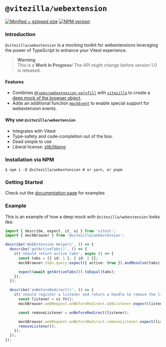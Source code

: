 # `@vitezilla/webextension`

[![Minified + gzipped size](https://badgen.net/bundlephobia/minzip/@vitezilla/webextension)](https://www.npmjs.com/package/@vitezilla/webextension)
[![NPM version](https://badgen.net/npm/v/@vitezilla/webextension)](https://www.npmjs.com/package/@vitezilla/webextension)

### Introduction

`@vitezilla/webextension` is a mocking toolkit for webextensions leveraging the power of TypeScript to enhance your Vitest experience.

> **Warning**  
> This is a **Work In Progress**! The API might change before version 1.0 is released.

#### Features

- Combines [`@types/webextension-polyfill`](https://github.com/lusito/webextension-polyfill-ts) with [`vitezilla`](/packages/core) to create a [deep mock of the browser object](https://ohmree.github.io/vitezilla/webextension/browser.html).
- Adds an additional function [`mockEvent`](https://ohmree.github.io/vitezilla/webextension/mock-event.html) to enable special support for webextension events.

#### Why use `@vitezilla/webextension`

- Integrates with Vitest
- Type-safety and code-completion out of the box.
- Dead simple to use
- Liberal license: [zlib/libpng](/LICENSE.md)

### Installation via NPM

```shellsession
$ npm i -D @vitezilla/webextension # or yarn, or pnpm
```

### Getting Started

Check out the [documentation page](https://ohmree.github.io/vitezilla/webextension/) for examples

### Example

<!-- #region example-text -->

This is an example of how a deep mock with `@vitezilla/webextension` looks like:

<!-- #endregion example-text -->

<!-- #region example -->

```typescript
import { describe, expect, it, vi } from 'vitest';
import { mockBrowser } from '@vitezilla/webextension';

describe('WebExtension Helpers', () => {
  describe('getActiveTabs()', () => {
    it('should return active tabs', async () => {
      const tabs = [{ id: 1 }, { id: 2 }];
      mockBrowser.tabs.query.expect({ active: true }).andResolve(tabs);

      expect(await getActiveTabs()).toEqual(tabs);
    });
  });

  describe('onBeforeRedirect()', () => {
    it('should register a listener and return a handle to remove the listener again', () => {
      const listener = vi.fn();
      mockBrowser.webRequest.onBeforeRedirect.addListener.expect(listener, expect.anything());

      const removeListener = onBeforeRedirect(listener);

      mockBrowser.webRequest.onBeforeRedirect.removeListener.expect(listener);
      removeListener();
    });
  });
});
```

<!-- #endregion example -->
